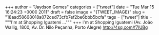 
+++
author = "Jaydson Gomes"
categories = ["tweet"]
date = "Tue Mar 15 16:24:23 +0000 2011"
draft = false
image = "{TWEET_IMAGE}"
slug = "18aad58668018a072ced73cfb7ef2be6bbb5bcfa"
tags = ["tweet"]
title = """I'm at Shopping Iguatemi ..."""
+++
I'm at Shopping Iguatemi (Av. João Wallig, 1800, Av. Dr. Nilo Peçanha, Porto Alegre) http://4sq.com/f7IUBg
